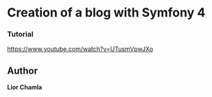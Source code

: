 # Creation of a blog with Symfony 4

### Tutorial
https://www.youtube.com/watch?v=UTusmVpwJXo

## Author

**Lior Chamla**
